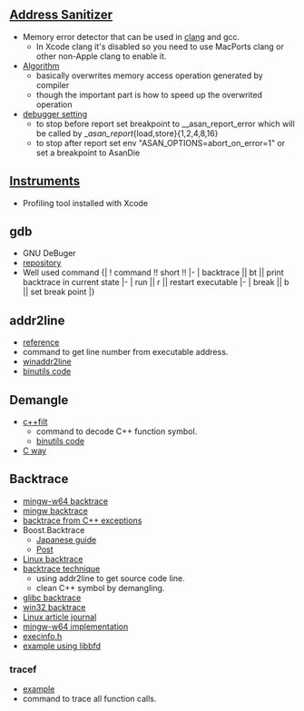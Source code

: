 ## [Address Sanitizer](https://code.google.com/p/address-sanitizer/)
* Memory error detector that can be used in [clang](http://clang.llvm.org/docs/AddressSanitizer.html) and gcc.
  * In Xcode clang it's disabled so you need to use MacPorts clang or other non-Apple clang to enable it.
* [Algorithm](https://code.google.com/p/address-sanitizer/wiki/AddressSanitizerAlgorithm)
  * basically overwrites memory access operation generated by compiler
  * though the important part is how to speed up the overwrited operation
* [debugger setting](https://code.google.com/p/address-sanitizer/wiki/AddressSanitizer#gdb)
  * to stop before report set breakpoint to __asan_report_error which will be called by __asan_report_{load,store}{1,2,4,8,16}
  * to stop after report set env "ASAN_OPTIONS=abort_on_error=1" or set a breakpoint to AsanDie

## [Instruments](http://developer.apple.com/library/mac/documentation/DeveloperTools/Conceptual/InstrumentsUserGuide/Introduction/Introduction.html)
* Profiling tool installed with Xcode

## gdb
* GNU DeBuger
* [repository](http://sourceware.org/git/?p=gdb.git)
* Well used command
{|
! command !! short !!
|-
| backtrace || bt || print backtrace in current state
|-
| run || r || restart executable
|-
| break || b || set break point 
|}

## addr2line
* [reference](http://linux.die.net/man/1/addr2line)
* command to get line number from executable address.
* [winaddr2line](https://code.google.com/p/winaddr2line/)
* [binutils code](http://sourceware.org/git/?p=binutils.git;a=blob;f=binutils/addr2line.c)

## Demangle
* [c++filt](http://sourceware.org/binutils/docs-2.16/binutils/c_002b_002bfilt.html)
  * command to decode C++ function symbol.
  * [binutils code](http://sourceware.org/git/?p=binutils.git;a=blob;f=binutils/cxxfilt.c)
* [C way](http://0xcc.net/blog/archives/000095.html)

## Backtrace
* [mingw-w64 backtrace](http://www.mail-archive.com/mingw-w64-public@lists.sourceforge.net/msg02159.html)
* [mingw backtrace](https://code.google.com/p/backtrace-mingw/)
* [backtrace from C++ exceptions](http://d.hatena.ne.jp/rti7743/20110109/1294605380)
* Boost.Backtrace
  * [Japanese guide](http://d.hatena.ne.jp/faith_and_brave/20101022/1287731209)
  * [Post](http://article.gmane.org/gmane.comp.lib.boost.devel/209982)
* [Linux backtrace](http://xtargets.com/2010/08/11/generate-c-backtrace-under-linux/)
* [backtrace technique](http://0xcc.net/blog/archives/000067.html)
  * using addr2line to get source code line.
  * clean C++ symbol by demangling.
* [glibc backtrace](http://www.gnu.org/software/libc/manual/html_node/Backtraces.html)
* [win32 backtrace](http://stackoverflow.com/questions/5693192/win32-backtrace-from-c-code)
* [Linux article journal](http://www.linuxjournal.com/article/6391)
* [mingw-w64 implementation](http://sourceforge.net/apps/trac/mingw-w64/browser/experimental/backtrace/backtrace.c)
* [execinfo.h](http://sourceforge.net/apps/trac/mingw-w64/browser/experimental/backtrace/execinfo.h)
* [example using libbfd](http://0xcc.net/blog/archives/000073.html)

### tracef
* [example](http://binary.nahi.to/tracef/)
* command to trace all function calls.